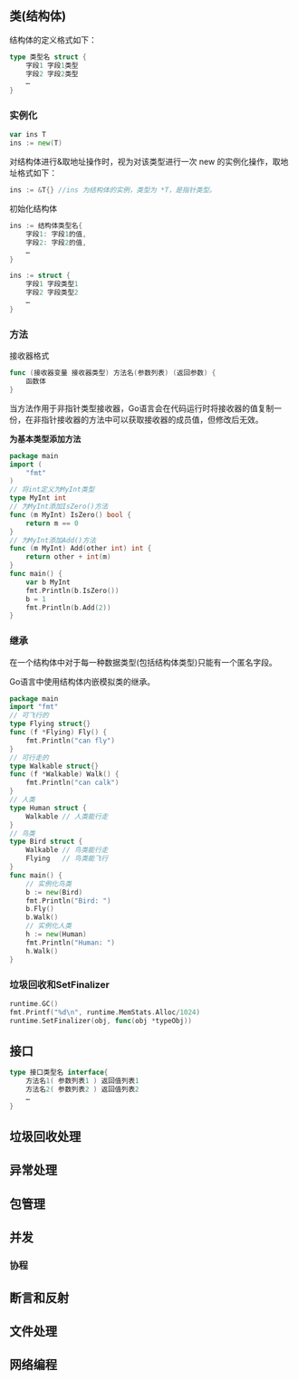 ## 类(结构体)
结构体的定义格式如下：
```go
type 类型名 struct {
    字段1 字段1类型
    字段2 字段2类型
    …
}
```
### 实例化
```go
var ins T
ins := new(T)
```
对结构体进行&取地址操作时，视为对该类型进行一次 new 的实例化操作，取地址格式如下：
```go
ins := &T{} //ins 为结构体的实例，类型为 *T，是指针类型。
```
初始化结构体
```go
ins := 结构体类型名{
    字段1: 字段1的值,
    字段2: 字段2的值,
    …
}

ins := struct {
    字段1 字段类型1
    字段2 字段类型2
    …
}
```
### 方法
接收器格式
```go
func (接收器变量 接收器类型) 方法名(参数列表) (返回参数) {
    函数体
}
```
当方法作用于非指针类型接收器，Go语言会在代码运行时将接收器的值复制一份，在非指针接收器的方法中可以获取接收器的成员值，但修改后无效。

**为基本类型添加方法**
```go
package main
import (
    "fmt"
)
// 将int定义为MyInt类型
type MyInt int
// 为MyInt添加IsZero()方法
func (m MyInt) IsZero() bool {
    return m == 0
}
// 为MyInt添加Add()方法
func (m MyInt) Add(other int) int {
    return other + int(m)
}
func main() {
    var b MyInt
    fmt.Println(b.IsZero())
    b = 1
    fmt.Println(b.Add(2))
}
```
### 继承
在一个结构体中对于每一种数据类型(包括结构体类型)只能有一个匿名字段。

Go语言中使用结构体内嵌模拟类的继承。
```go
package main
import "fmt"
// 可飞行的
type Flying struct{}
func (f *Flying) Fly() {
    fmt.Println("can fly")
}
// 可行走的
type Walkable struct{}
func (f *Walkable) Walk() {
    fmt.Println("can calk")
}
// 人类
type Human struct {
    Walkable // 人类能行走
}
// 鸟类
type Bird struct {
    Walkable // 鸟类能行走
    Flying   // 鸟类能飞行
}
func main() {
    // 实例化鸟类
    b := new(Bird)
    fmt.Println("Bird: ")
    b.Fly()
    b.Walk()
    // 实例化人类
    h := new(Human)
    fmt.Println("Human: ")
    h.Walk()
}
```
### 垃圾回收和SetFinalizer
```go
runtime.GC()
fmt.Printf("%d\n", runtime.MemStats.Alloc/1024)
runtime.SetFinalizer(obj, func(obj *typeObj))
```
## 接口
```go
type 接口类型名 interface{
    方法名1( 参数列表1 ) 返回值列表1
    方法名2( 参数列表2 ) 返回值列表2
    …
}
```
## 垃圾回收处理

## 异常处理

## 包管理

## 并发
### 协程

## 断言和反射

## 文件处理

## 网络编程